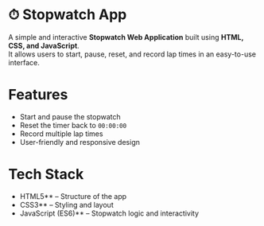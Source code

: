 # ⏱ Stopwatch App

A simple and interactive **Stopwatch Web Application** built using **HTML, CSS, and JavaScript**.  
It allows users to start, pause, reset, and record lap times in an easy-to-use interface.

# Features
- Start and pause the stopwatch  
- Reset the timer back to `00:00:00` 
- Record multiple lap times   
- User-friendly and responsive design  


# Tech Stack
- HTML5** – Structure of the app  
- CSS3** – Styling and layout  
- JavaScript (ES6)** – Stopwatch logic and interactivity  

